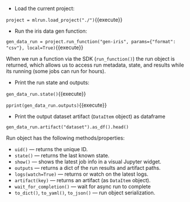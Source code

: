 - Load the current project:

`project = mlrun.load_project("./")`{{execute}}

- Run the iris data gen function:

`gen_data_run = project.run_function("gen-iris", params={"format": "csv"}, local=True)`{{execute}}

When we run a function via the SDK (`run_function()`) the run object is returned, which allows us to access 
run metadata, state, and results while its running (some jobs can run for hours). 

- Print the run state and outputs:

`gen_data_run.state()`{{execute}}

`pprint(gen_data_run.outputs)`{{execute}}

- Print the output dataset artifact (`DataItem` object) as dataframe

`gen_data_run.artifact("dataset").as_df().head()`

Run object has the following methods/properties:
- `uid()` &mdash; returns the unique ID.
- `state()` &mdash; returns the last known state.
- `show()` &mdash; shows the latest job info in a visual Jupyter widget.
- `outputs` &mdash; returns a dict of the run results and artifact paths.
- `logs(watch=True)` &mdash; returns or watch on the latest logs.
- `artifact(key)` &mdash; returns an artifact (as `DataItem` object).
- `wait_for_completion()` &mdash; wait for async run to complete
- `to_dict()`, `to_yaml()`, `to_json()` &mdash; run object serialization.
